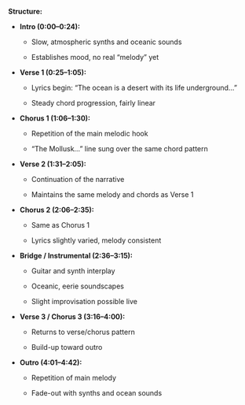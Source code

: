 **Structure:**

- **Intro (0:00–0:24):**
    
    - Slow, atmospheric synths and oceanic sounds
        
    - Establishes mood, no real “melody” yet
        
- **Verse 1 (0:25–1:05):**
    
    - Lyrics begin: “The ocean is a desert with its life underground…”
        
    - Steady chord progression, fairly linear
        
- **Chorus 1 (1:06–1:30):**
    
    - Repetition of the main melodic hook
        
    - “The Mollusk…” line sung over the same chord pattern
        
- **Verse 2 (1:31–2:05):**
    
    - Continuation of the narrative
        
    - Maintains the same melody and chords as Verse 1
        
- **Chorus 2 (2:06–2:35):**
    
    - Same as Chorus 1
        
    - Lyrics slightly varied, melody consistent
        
- **Bridge / Instrumental (2:36–3:15):**
    
    - Guitar and synth interplay
        
    - Oceanic, eerie soundscapes
        
    - Slight improvisation possible live
        
- **Verse 3 / Chorus 3 (3:16–4:00):**
    
    - Returns to verse/chorus pattern
        
    - Build-up toward outro
        
- **Outro (4:01–4:42):**
    
    - Repetition of main melody
        
    - Fade-out with synths and ocean sounds